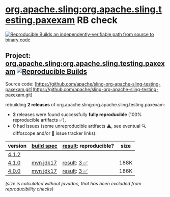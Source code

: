 [org.apache.sling:org.apache.sling.testing.paxexam](https://central.sonatype.com/artifact/org.apache.sling/org.apache.sling.testing.paxexam/versions) RB check
=======

[![Reproducible Builds](https://reproducible-builds.org/images/logos/rb.svg) an independently-verifiable path from source to binary code](https://reproducible-builds.org/)

## Project: [org.apache.sling:org.apache.sling.testing.paxexam](https://central.sonatype.com/artifact/org.apache.sling/org.apache.sling.testing.paxexam/versions) [![Reproducible Builds](https://img.shields.io/endpoint?url=https://raw.githubusercontent.com/jvm-repo-rebuild/reproducible-central/master/content/org/apache/sling/org.apache.sling.testing.paxexam/badge.json)](https://github.com/jvm-repo-rebuild/reproducible-central/blob/master/content/org/apache/sling/org.apache.sling.testing.paxexam/README.md)

Source code: [https://github.com/apache/sling-org-apache-sling-testing-paxexam.git](https://github.com/apache/sling-org-apache-sling-testing-paxexam.git)

rebuilding **2 releases** of org.apache.sling:org.apache.sling.testing.paxexam:
- **2** releases were found successfully **fully reproducible** (100% reproducible artifacts :white_check_mark:),
- 0 had issues (some unreproducible artifacts :warning:, see eventual :mag: diffoscope and/or :memo: issue tracker links):

| version | [build spec](/BUILDSPEC.md) | [result](https://reproducible-builds.org/docs/jvm/): reproducible? | size |
| -- | --------- | ------ | -- |
| [4.1.2](https://central.sonatype.com/artifact/org.apache.sling/org.apache.sling.testing.paxexam/4.1.2/pom) | | | |
| [4.1.0](https://central.sonatype.com/artifact/org.apache.sling/org.apache.sling.testing.paxexam/4.1.0/pom) | [mvn jdk17](org.apache.sling.testing.paxexam-4.1.0.buildspec) | [result](org.apache.sling.testing.paxexam-4.1.0.buildinfo): [3 :white_check_mark: ](org.apache.sling.testing.paxexam-4.1.0.buildcompare) | 188K |
| [4.0.0](https://central.sonatype.com/artifact/org.apache.sling/org.apache.sling.testing.paxexam/4.0.0/pom) | [mvn jdk17](org.apache.sling.testing.paxexam-4.0.0.buildspec) | [result](org.apache.sling.testing.paxexam-4.0.0.buildinfo): [3 :white_check_mark: ](org.apache.sling.testing.paxexam-4.0.0.buildcompare) | 186K |

<i>(size is calculated without javadoc, that has been excluded from reproducibility checks)</i>
